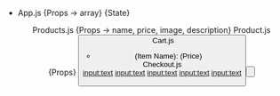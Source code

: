 * App.js
    {Props -> array}
    {State}
    <header>

    Products.js
    {Props -> name, price, image, description}
        Product.js
        {Props}
        <Name>
        <price>
        <button>
        <image>
        <description>
    Cart.js
        <ul>
            <li> (Item Name): (Price)
        </ul>
    Checkout.js
        <form>
            <input:text>
            <input:text>
            <input:text>
            <input:text>
            <input:text>
            <button>
        </form>